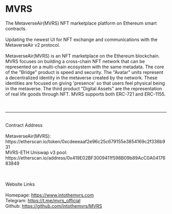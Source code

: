 # MVRS

The MetaverseAir(MVRS) NFT marketplace platform on Ethereum smart contracts.
<br/><br/> Updating the newest UI for NFT exchange and communications with the MetaverseAir v2 protocol.
<br/><br/> MetaverseAir(MVRS) is an NFT marketplace on the Ethereum blockchain. MVRS focuses on building a cross-chain NFT network that can be represented on a multi-chain ecosystem with the same metadata. The core of the "Bridge" product is speed and security. The "Avatar" units represent a decentralized identity in the metaverse created by the network. These identities are focused on giving 'presence' so that users feel physical being in the metaverse. The third product "Digital Assets" are the representation of real life goods through NFT. MVRS supports both ERC-721 and ERC-1155.
<br/><br/><br/>

<hr/>
<br/> Contract Address
<br/><br/>MetaverseAir(MVRS): https://etherscan.io/token/0xcdeeeaaf2e96c25c679155e3854169c2f336b931
<br/>MVRS-ETH Uniswap v3 pool: https://etherscan.io/address/0x419E02BF3009411f598B09b89AcC0A0417683849
<br/><br/>

<br/> Website Links
<br/><br/> Homepage: https://www.intothemvrs.com
<br/> Telegram: https://t.me/mvrs_official
<br/> Github: https://github.com/intothemvrs/MVRS
<br/><br/><br/>